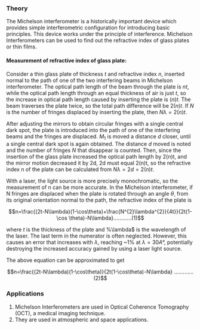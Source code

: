 ### Theory 

The Michelson interferometer is a historically important device which provides simple interferometric configuration for introducing basic principles. This device works under the principle of interference. Michelson Interferometers can be used to find out the refractive index of glass plates or thin films.

#### Measurement of refractive index of glass plate:
Consider a thin glass plate of thickness $t$ and refractive index $n$, inserted normal to the path of one of the two interfering beams in Michelson interferometer. The optical path length of the beam through the plate is $nt$, while the optical path length through an equal thickness of air is just $t$, so the increase in optical path length caused by inserting the plate is $(n)t$. The beam traverses the plate twice, so the total path difference will be $2(n)t$. If $N$ is the number of fringes displaced by inserting the plate, then $N\lambda=2(n)t$.


After adjusting the mirrors to obtain circular fringes with a single central dark spot, the plate is introduced into the path of one of the interfering beams and the fringes are displaced. $M_{1}$ is moved a distance $d$ closer, until a single central dark spot is again obtained. The distance $d$ moved is noted and the number of fringes $N$ that disappear is counted. Then, since the insertion of the glass plate increased the optical path length by 2(n)t, and the mirror motion decreased it by 2d, 2d must equal 2(n)t, so the refractive index n of the plate can be calculated from $N\lambda = 2d = 2(n)t$.

With a laser, the light source is more precisely monochromatic, so the measurement of n can be more accurate. In the Michelson interferometer, if N fringes are displaced when the plate is rotated through an angle $\theta$¸ from its original orientation normal to the path, the refractive index of the plate is 

$$n=\frac{(2t-N\lambda)(1-\cos\theta)+\frac{N^{2}\lambda^{2}}{4t}}{2t(1-\cos \theta)-N\lambda}............(1)$$


where $t$ is the thickness of the plate and %\lambda$ is the wavelength of the laser. The last term in the numerator is often neglected. However, this causes an error that increases with $\lambda$, reaching ~1% at $\lambda = 30A°$, potentially destroying the increased accuracy gained by using a laser light source.

The above equation can be approximated to get

$$n=\frac{(2t-N\lambda)(1-\cos\theta)}{2t(1-\cos\theta)-N\lambda} .............(2)$$


### Applications
 

1. Michelson Interferometers are used in Optical Coherence Tomography (OCT), a medical imaging technique.
2. They are used in atmospheric and space applications.

